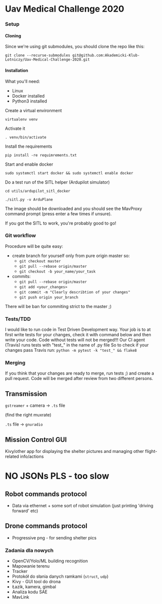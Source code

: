 # Uav Medical Challenge 2020

### Setup

#### Cloning

Since we're using git submodules, you should clone the repo like this:

`git clone --recurse-submodules git@github.com:Akademicki-Klub-Lotniczy/Uav-Medical-Challenge-2020.git`

#### Installation

What you'll need:

* Linux
* Docker installed
* Python3 installed


Create a virtual environment

`virtualenv venv`

Activate it

`. venv/bin/activate`

Install the requirements

`pip install -re requimrements.txt`

Start and enable docker

`sudo systemctl start docker && sudo systemctl enable docker`

Do a test run of the SITL helper (Ardupilot simulator)

`cd utils/ardupilot_sitl_docker`

`./sitl.py -v ArduPlane`

The image should be downloaded and you should see the MavProxy
command prompt (press enter a few times if unsure).

If you got the SITL to work, you're probably good to go!


### Git workflow
Procedure will be quite easy:
- create branch for yourself only from pure origin master so:
    * `git checkout master`
    * `git pull --rebase origin/master`
    * `git checkout -b your_name/your_task`
- commits:
    * `git pull --rebase origin/master`
    * `git add <your_changes>`
    * `git commit -m "Clearly describtion of your changes"`
    * `git push origin your_branch`
    
There will be ban for commiting strict to the master ;)

### Tests/TDD
I would like to run code in Test Driven Development way. Your job is to at first write tests for your changes, check it with 
command below and then write your code.
Code without tests will not be merged!!!
Our CI agent (Travis) runs tests with "test_" in the name of .py file
So to check if your changes pass Travis run:
`python -m pytest -k "test_" && flake8`

### Merging
If you think that your changes are ready to merge, run tests ;) and create a pull request.
Code will be merged after review from two different persons.


## Transmission

`gstreamer` + camera -> `.ts` file

(find the right muxrate)

`.ts` file -> `gnuradio`


## Mission Control GUI

Kivy/other app for displaying the shelter pictures and managing other flight-related info/actions

# NO JSONs PLS - too slow

## Robot commands protocol
* Data via ethernet + some sort of robot simulation (just printing 'driving forward' etc)

## Drone commands protocol
* Progressive png - for sending shelter pics


### Zadania dla nowych
* OpenCV/Yolo/ML building recognition
* Mapowanie terenu
* Tracker
* Protokół do słania danych ramkami (`struct`, `udp`)
* Kivy - GUI tool do drona
* Łazik, kamera, gimbal
* Analiza kodu SAE
* MavLink
